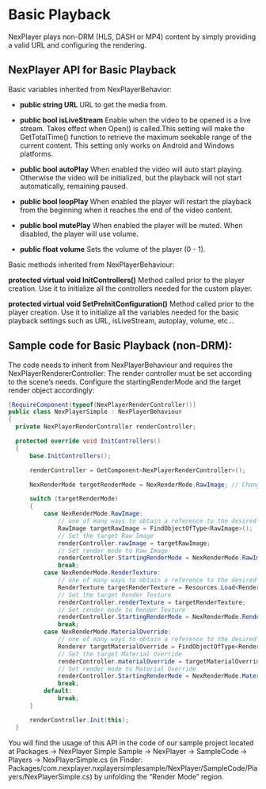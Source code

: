 # Basic Playback

NexPlayer plays non-DRM (HLS, DASH or MP4) content by simply providing a valid URL and configuring the rendering.

## NexPlayer API for Basic Playback

Basic variables inherited from NexPlayerBehavior:

- **public string URL**
URL to get the media from.

- **public bool isLiveStream**
Enable when the video to be opened is a live stream. Takes effect when Open() is called.This setting will make the GetTotalTime() function to retrieve the maximum seekable range of the current content. This setting only works on Android and Windows platforms.

- **public bool autoPlay**
When enabled the video will auto start playing. Otherwise the video will be initialized, but the playback will not start automatically, remaining paused.

- **public bool loopPlay**
When enabled the player will restart the playback from the beginning when it reaches the end of the video content.

- **public bool mutePlay**
When enabled the player will be muted. When disabled, the player will use volume.

- **public float volume**
Sets the volume of the player (0 - 1).

Basic methods inherited from NexPlayerBehaviour:

**protected virtual void InitControllers()**
Method called prior to the player creation. Use it to initialize all the controllers needed for the custom player.

**protected virtual void SetPreInitConfiguration()**
Method called prior to the player creation. Use it to initialize all the variables needed for the basic playback settings such as URL, isLiveStream, autoplay, volume, etc...

## Sample code for Basic Playback (non-DRM):

The code needs to inherit from NexPlayerBehaviour and requires the NexPlayerRendererController: The render controller must be set according to the scene’s needs. Configure the startingRenderMode and the target render object accordingly:

```csharp
[RequireComponent(typeof(NexPlayerRenderController))]
public class NexPlayerSimple : NexPlayerBehaviour
{
  private NexPlayerRenderController renderController;

  protected override void InitControllers()
  {
      base.InitControllers();

      renderController = GetComponent<NexPlayerRenderController>();

      NexRenderMode targetRenderMode = NexRenderMode.RawImage; // Change the sample's render mode

      switch (targetRenderMode)
      {
          case NexRenderMode.RawImage:
              // one of many ways to obtain a reference to the desired Raw Image
              RawImage targetRawImage = FindObjectOfType<RawImage>();
              // Set the target Raw Image
              renderController.rawImage = targetRawImage;
              // Set render mode to Raw Image
              renderController.StartingRenderMode = NexRenderMode.RawImage;
              break;
          case NexRenderMode.RenderTexture:
              // one of many ways to obtain a reference to the desired Render Texture
              RenderTexture targetRenderTexture = Resources.Load<RenderTexture>("PathToAssetInsideResources");
              // Set the target Render Texture
              renderController.renderTexture = targetRenderTexture;
              // Set render mode to Render Texture
              renderController.StartingRenderMode = NexRenderMode.RenderTexture;
              break;
          case NexRenderMode.MaterialOverride:
              // one of many ways to obtain a reference to the desired Material Override
              Renderer targetMaterialOverride = FindObjectOfType<Renderer>();
              // Set the target Material Override
              renderController.materialOverride = targetMaterialOverride;
              // Set render mode to Material Override
              renderController.StartingRenderMode = NexRenderMode.MaterialOverride;
              break;
          default:
              break;
      }

      renderController.Init(this);
  }
```

You will find the usage of this API in the code of our sample project located at Packages → NexPlayer Simple Sample → NexPlayer → SampleCode → Players → NexPlayerSimple.cs (in Finder: Packages/com.nexplayer.nxplayersimplesample/NexPlayer/SampleCode/Players/NexPlayerSimple.cs) by unfolding the “Render Mode” region.